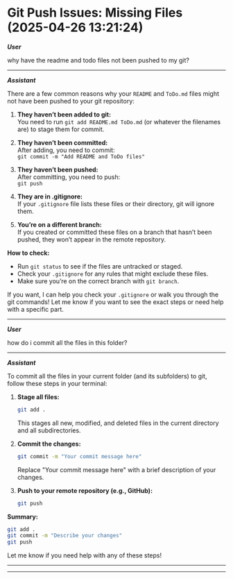 <!-- Generated by SpecStory -->

# Git Push Issues: Missing Files (2025-04-26 13:21:24)

_**User**_

why have the readme and todo files not been pushed to my git?

---

_**Assistant**_

There are a few common reasons why your `README` and `ToDo.md` files might not have been pushed to your git repository:

1. **They haven’t been added to git:**  
   You need to run `git add README.md ToDo.md` (or whatever the filenames are) to stage them for commit.

2. **They haven’t been committed:**  
   After adding, you need to commit:  
   `git commit -m "Add README and ToDo files"`

3. **They haven’t been pushed:**  
   After committing, you need to push:  
   `git push`

4. **They are in .gitignore:**  
   If your `.gitignore` file lists these files or their directory, git will ignore them.

5. **You’re on a different branch:**  
   If you created or committed these files on a branch that hasn’t been pushed, they won’t appear in the remote repository.

**How to check:**

- Run `git status` to see if the files are untracked or staged.
- Check your `.gitignore` for any rules that might exclude these files.
- Make sure you’re on the correct branch with `git branch`.

If you want, I can help you check your `.gitignore` or walk you through the git commands! Let me know if you want to see the exact steps or need help with a specific part.

---

_**User**_

how do i commit all the files in this folder?

---

_**Assistant**_

To commit all the files in your current folder (and its subfolders) to git, follow these steps in your terminal:

1. **Stage all files:**  
   ```sh
   git add .
   ```
   This stages all new, modified, and deleted files in the current directory and all subdirectories.

2. **Commit the changes:**  
   ```sh
   git commit -m "Your commit message here"
   ```
   Replace "Your commit message here" with a brief description of your changes.

3. **Push to your remote repository (e.g., GitHub):**  
   ```sh
   git push
   ```

**Summary:**  
```sh
git add .
git commit -m "Describe your changes"
git push
```

Let me know if you need help with any of these steps!

---



---

